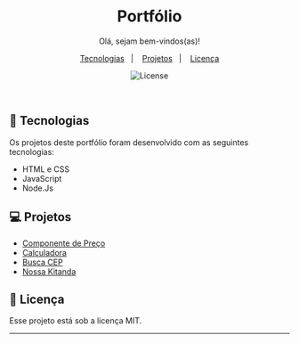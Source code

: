 <h1 align="center"> Portfólio  </h1>

<p align="center">
Olá, sejam bem-vindos(as)!
</p>

<p align="center">
  <a href="#-tecnologias">Tecnologias</a>&nbsp;&nbsp;&nbsp;|&nbsp;&nbsp;&nbsp;
  <a href="#-projetos">Projetos</a>&nbsp;&nbsp;&nbsp;|&nbsp;&nbsp;&nbsp;
  <a href="#memo-licença">Licença</a>
</p>

<p align="center">
  <img alt="License" src="https://img.shields.io/static/v1?label=license&message=MIT&color=49AA26&labelColor=000000">
</p>

<br>

## 🚀 Tecnologias

Os projetos deste portfólio foram desenvolvido com as seguintes tecnologias:

- HTML e CSS
- JavaScript 
- Node.Js


## 💻 Projetos

-  <a href = "https://github.com/izabela-franca/grid-component"> Componente de Preço </a>
-  <a href = "https://github.com/izabela-franca/calculator"> Calculadora </a>
- <a href="https://github.com/izabela-franca/desafio2_ti_academy"> Busca CEP </a>
- <a href="https://github.com/izabela-franca/desafio3_ti_academy"> Nossa Kitanda </a>


## :memo: Licença

Esse projeto está sob a licença MIT.

---
